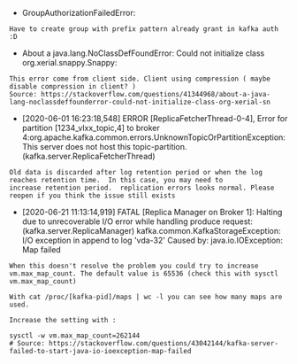 - GroupAuthorizationFailedError:
```
Have to create group with prefix pattern already grant in kafka auth :D
```

- About a java.lang.NoClassDefFoundError: Could not initialize class org.xerial.snappy.Snappy:
```
This error come from client side. Client using compression ( maybe disable compression in client? )
Source: https://stackoverflow.com/questions/41344968/about-a-java-lang-noclassdeffounderror-could-not-initialize-class-org-xerial-sn
```

- [2020-06-01 16:23:18,548] ERROR [ReplicaFetcherThread-0-4], Error for partition [1234_vlxx_topic,4] to broker 4:org.apache.kafka.common.errors.UnknownTopicOrPartitionException: This server does not host this topic-partition. (kafka.server.ReplicaFetcherThread)
```
Old data is discarded after log retention period or when the log reaches retention time.  In this case, you may need to increase retention period.  replication errors looks normal. Please reopen if you think the issue still exists
```

- [2020-06-21 11:13:14,919] FATAL [Replica Manager on Broker 1]: Halting due to unrecoverable I/O error while handling produce request:  (kafka.server.ReplicaManager)
kafka.common.KafkaStorageException: I/O exception in append to log 'vda-32' Caused by: java.io.IOException: Map failed

```
When this doesn't resolve the problem you could try to increase vm.max_map_count. The default value is 65536 (check this with sysctl vm.max_map_count)

With cat /proc/[kafka-pid]/maps | wc -l you can see how many maps are used.

Increase the setting with :

sysctl -w vm.max_map_count=262144
# Source: https://stackoverflow.com/questions/43042144/kafka-server-failed-to-start-java-io-ioexception-map-failed
```
